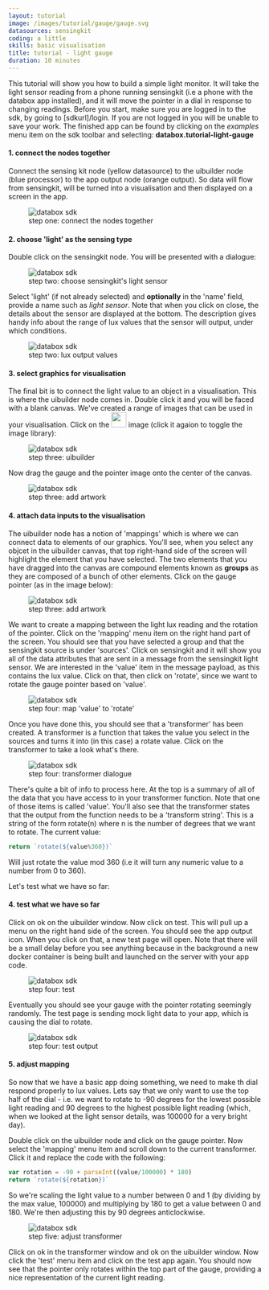 ```yaml
---
layout: tutorial
image: /images/tutorial/gauge/gauge.svg
datasources: sensingkit
coding: a little
skills: basic visualisation
title: tutorial - light gauge
duration: 10 minutes
---
```


This tutorial will show you how to build a simple light monitor.  It will take the light sensor reading from a phone running sensingkit (i.e a phone with the databox app installed), and it will move the pointer in a dial in response to changing readings.  Before you start, make sure you are logged in to the sdk, by going to [sdkurl]/login.  If you are not logged in you will be unable to save your work.  The finished app can be found by clicking on the <i>examples</i> menu item on the sdk toolbar and selecting: **databox.tutorial-light-gauge**

#### 1. connect the nodes together

Connect the sensing kit node (yellow datasource) to the uibuilder node (blue processor) to the app output node (orange output).  So data will flow from sensingkit, will be turned into a visualisation and then displayed on a screen in the app.

<figure class="figure">
  <img src="/images/tutorial/gauge/step1.svg" class="thumbnail" alt="databox sdk">
  <figcaption class="figure-caption text-center">step one: connect the nodes together</figcaption>
</figure>


#### 2. choose 'light' as the sensing type

Double click on the sensingkit node.  You will be presented with a dialogue:

<figure class="figure">
  <img src="/images/tutorial/gauge/sensingkitdialogue.png" class="thumbnail" alt="databox sdk">
  <figcaption class="figure-caption text-center">step two: choose sensingkit's light sensor</figcaption>
</figure>

Select 'light' (if not already selected) and **optionally** in the 'name' field, provide a name such as <i>light sensor</i>.  Note that when you click on close, the details about the sensor are displayed at the bottom.  The description gives handy info about the range of lux values that the sensor will output, under which conditions.

<figure class="figure">
  <img src="/images/tutorial/gauge/sensingkitdescription.png" class="thumbnail" alt="databox sdk">
  <figcaption class="figure-caption text-center">step two: lux output values</figcaption>
</figure>

#### 3. select graphics for visualisation

The final bit is to connect the light value to an object in a visualisation.  This is where the uibuilder node comes in.  Double click it and you will be faced with a blank canvas.  We've created a range of images that can be used in your visualisation.  Click on the <img src="/images/tutorial/gauge/librarybutton.png" style="display:inline-block; width: 30px"> image (click it agaion to toggle the image library):

<figure class="figure">
  <img src="/images/tutorial/gauge/uibuilderblank.png" class="thumbnail" alt="databox sdk">
  <figcaption class="figure-caption text-center">step three: uibuilder</figcaption>
</figure>

Now drag the gauge and the pointer image onto the center of the canvas.

<figure class="figure">
  <img src="/images/tutorial/gauge/uibuildergauge.png" class="thumbnail" alt="databox sdk">
  <figcaption class="figure-caption text-center">step three: add artwork</figcaption>
</figure>

#### 4. attach data inputs to the visualisation

The uibuilder node has a notion of 'mappings' which is where we can connect data to elements of our graphics.  You'll see, when you select any objcet in the uibuilder canvas, that top right-hand side of the screen  will highlight the element that you have selected.  The two elements that you have dragged into the canvas are compound elements known as **groups** as they are composed of a bunch of other elements.  Click on the gauge pointer (as in the image below):

<figure class="figure">
  <img src="/images/tutorial/gauge/uibuildergaugepointer.png" class="thumbnail" alt="databox sdk">
  <figcaption class="figure-caption text-center">step three: add artwork</figcaption>
</figure>

We want to create a mapping between the light lux reading and the rotation of the pointer.  Click on the 'mapping' menu item on the right hand part of the screen.   You should see that you have selected a group and that the sensingkit source is under 'sources'.  Click on sensingkit and it will show you all of the data attributes that are sent in a message from the sensingkit light sensor.  We are interested in the 'value' item in the message payload, as this contains the lux value.  Click on that, then click on 'rotate', since we want to rotate the gauge pointer based on 'value'.

<figure class="figure">
  <img src="/images/tutorial/gauge/uibuildermapper.png" class="thumbnail" alt="databox sdk">
  <figcaption class="figure-caption text-center">step four: map 'value' to 'rotate'</figcaption>
</figure>

Once you have done this, you should see that a 'transformer' has been created.  A transformer is a function that takes the value you select in the sources and turns it into (in this case) a rotate value.  Click on the transformer to take a look what's there.

<figure class="figure">
  <img src="/images/tutorial/gauge/transformerdialogue.png" class="thumbnail" alt="databox sdk">
  <figcaption class="figure-caption text-center">step four: transformer dialogue</figcaption>
</figure>

There's quite a bit of info to process here.  At the top is a summary of all of the data that you have access to in your transformer function.  Note that one of those items is called 'value'.  You'll also see that the transformer states that the output from the function needs to be a 'transform string'.  This is a string of the form rotate(n) where n is the number of degrees that we want to rotate.  The current value:

```javascript
return `rotate(${value%360})`
```

Will just rotate the value mod 360 (i.e it will turn any numeric value to a number from 0 to 360).

Let's test what we have so far:

#### 4. test what we have so far

Click on ok on the uibuilder window.  Now click on test. This will pull up a menu on the right hand side of the screen.  You should see the app output icon.  When you click on that, a new test page will open.  Note that there will be a small delay before you see anything because in the background a new docker container is being built and launched on the server with your app code.

<figure class="figure">
  <img src="/images/tutorial/gauge/test.png" class="thumbnail" alt="databox sdk">
  <figcaption class="figure-caption text-center">step four: test</figcaption>
</figure>

Eventually you should see your gauge with the pointer rotating seemingly randomly.  The test page is sending mock light data to your app, which is causing the dial to rotate.

<figure class="figure">
  <img src="/images/tutorial/gauge/testoutput.png" class="thumbnail" alt="databox sdk">
  <figcaption class="figure-caption text-center">step four: test output</figcaption>
</figure>

#### 5. adjust mapping

So now that we have a basic app doing something, we need to make th dial respond properly to lux values.  Lets say that we only want to use the top half of the dial - i.e. we want to rotate to -90 degrees for the lowest possible light reading and 90 degrees to the highest possible light reading (which, when we looked at the light sensor details, was 100000 for a very bright day).

Double click on the uibuilder node and click on the gauge pointer.  Now select the 'mapping' menu item and scroll down to the current transformer.  Click it and replace the code with the following:

```javascript
var rotation = -90 + parseInt((value/100000) * 180)
return `rotate(${rotation})`
```

So we're scaling the light value to a number between 0 and 1 (by dividing by the max value, 100000) and multiplying by 180 to get a value between 0 and 180.  We're then adjusting this by 90 degrees anticlockwise.  

<figure class="figure">
  <img src="/images/tutorial/gauge/transformerdialogue2.png" class="thumbnail" alt="databox sdk">
  <figcaption class="figure-caption text-center">step five: adjust transformer</figcaption>
</figure>

Click on ok in the transformer window and ok on the uibuilder window. Now click the 'test' menu item and click on the test app again.  You should now see that the pointer only rotates within the top part of the gauge, providing a nice representation of the current light reading. 




